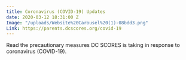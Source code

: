 ```yaml
---
title: Coronavirus (COVID-19) Updates
date: 2020-03-12 18:31:00 Z
Image: "/uploads/Website%20Carousel%20(1)-08bdd3.png"
Link: https://parents.dcscores.org/covid-19
---
```


Read the precautionary measures DC SCORES is taking in response to coronavirus (COVID-19).